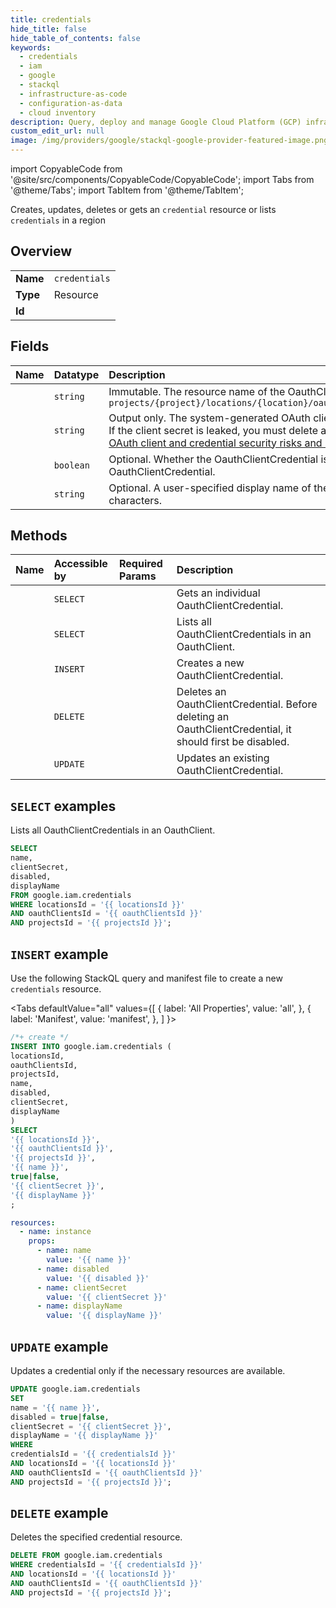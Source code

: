 ```yaml
---
title: credentials
hide_title: false
hide_table_of_contents: false
keywords:
  - credentials
  - iam
  - google
  - stackql
  - infrastructure-as-code
  - configuration-as-data
  - cloud inventory
description: Query, deploy and manage Google Cloud Platform (GCP) infrastructure and resources using SQL
custom_edit_url: null
image: /img/providers/google/stackql-google-provider-featured-image.png
---
```


import CopyableCode from '@site/src/components/CopyableCode/CopyableCode';
import Tabs from '@theme/Tabs';
import TabItem from '@theme/TabItem';

Creates, updates, deletes or gets an <code>credential</code> resource or lists <code>credentials</code> in a region

## Overview
<table><tbody>
<tr><td><b>Name</b></td><td><code>credentials</code></td></tr>
<tr><td><b>Type</b></td><td>Resource</td></tr>
<tr><td><b>Id</b></td><td><CopyableCode code="google.iam.credentials" /></td></tr>
</tbody></table>

## Fields
| Name | Datatype | Description |
|:-----|:---------|:------------|
| <CopyableCode code="name" /> | `string` | Immutable. The resource name of the OauthClientCredential. Format: `projects/{project}/locations/{location}/oauthClients/{oauth_client}/credentials/{credential}` |
| <CopyableCode code="clientSecret" /> | `string` | Output only. The system-generated OAuth client secret. The client secret must be stored securely. If the client secret is leaked, you must delete and re-create the client credential. To learn more, see [OAuth client and credential security risks and mitigations](https://cloud.google.com/iam/docs/workforce-oauth-app#security) |
| <CopyableCode code="disabled" /> | `boolean` | Optional. Whether the OauthClientCredential is disabled. You cannot use a disabled OauthClientCredential. |
| <CopyableCode code="displayName" /> | `string` | Optional. A user-specified display name of the OauthClientCredential. Cannot exceed 32 characters. |

## Methods
| Name | Accessible by | Required Params | Description |
|:-----|:--------------|:----------------|:------------|
| <CopyableCode code="get" /> | `SELECT` | <CopyableCode code="credentialsId, locationsId, oauthClientsId, projectsId" /> | Gets an individual OauthClientCredential. |
| <CopyableCode code="list" /> | `SELECT` | <CopyableCode code="locationsId, oauthClientsId, projectsId" /> | Lists all OauthClientCredentials in an OauthClient. |
| <CopyableCode code="create" /> | `INSERT` | <CopyableCode code="locationsId, oauthClientsId, projectsId" /> | Creates a new OauthClientCredential. |
| <CopyableCode code="delete" /> | `DELETE` | <CopyableCode code="credentialsId, locationsId, oauthClientsId, projectsId" /> | Deletes an OauthClientCredential. Before deleting an OauthClientCredential, it should first be disabled. |
| <CopyableCode code="patch" /> | `UPDATE` | <CopyableCode code="credentialsId, locationsId, oauthClientsId, projectsId" /> | Updates an existing OauthClientCredential. |

## `SELECT` examples

Lists all OauthClientCredentials in an OauthClient.

```sql
SELECT
name,
clientSecret,
disabled,
displayName
FROM google.iam.credentials
WHERE locationsId = '{{ locationsId }}'
AND oauthClientsId = '{{ oauthClientsId }}'
AND projectsId = '{{ projectsId }}'; 
```

## `INSERT` example

Use the following StackQL query and manifest file to create a new <code>credentials</code> resource.

<Tabs
    defaultValue="all"
    values={[
        { label: 'All Properties', value: 'all', },
        { label: 'Manifest', value: 'manifest', },
    ]
}>
<TabItem value="all">

```sql
/*+ create */
INSERT INTO google.iam.credentials (
locationsId,
oauthClientsId,
projectsId,
name,
disabled,
clientSecret,
displayName
)
SELECT 
'{{ locationsId }}',
'{{ oauthClientsId }}',
'{{ projectsId }}',
'{{ name }}',
true|false,
'{{ clientSecret }}',
'{{ displayName }}'
;
```
</TabItem>
<TabItem value="manifest">

```yaml
resources:
  - name: instance
    props:
      - name: name
        value: '{{ name }}'
      - name: disabled
        value: '{{ disabled }}'
      - name: clientSecret
        value: '{{ clientSecret }}'
      - name: displayName
        value: '{{ displayName }}'

```
</TabItem>
</Tabs>

## `UPDATE` example

Updates a credential only if the necessary resources are available.

```sql
UPDATE google.iam.credentials
SET 
name = '{{ name }}',
disabled = true|false,
clientSecret = '{{ clientSecret }}',
displayName = '{{ displayName }}'
WHERE 
credentialsId = '{{ credentialsId }}'
AND locationsId = '{{ locationsId }}'
AND oauthClientsId = '{{ oauthClientsId }}'
AND projectsId = '{{ projectsId }}';
```

## `DELETE` example

Deletes the specified credential resource.

```sql
DELETE FROM google.iam.credentials
WHERE credentialsId = '{{ credentialsId }}'
AND locationsId = '{{ locationsId }}'
AND oauthClientsId = '{{ oauthClientsId }}'
AND projectsId = '{{ projectsId }}';
```

